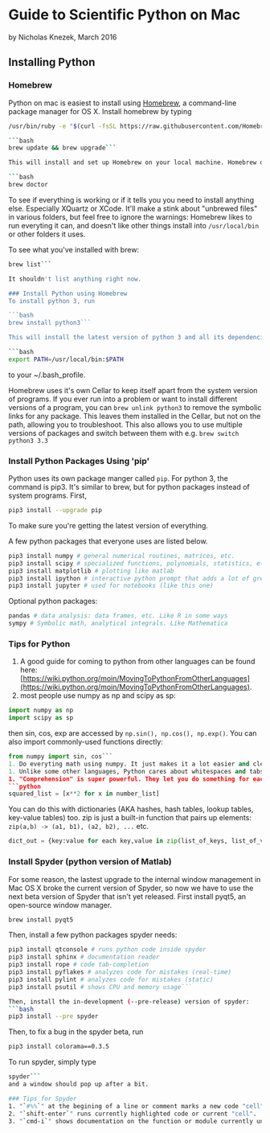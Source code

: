 # Guide to Scientific Python on Mac
by Nicholas Knezek, March 2016

## Installing Python
### Homebrew
Python on mac is easiest to install using [Homebrew](http://brew.sh), a command-line package manager for OS X. Install homebrew by typing

```bash 
/usr/bin/ruby -e "$(curl -fsSL https://raw.githubusercontent.com/Homebrew/install/master/install)"```

```bash
brew update && brew upgrade```

This will install and set up Homebrew on your local machine. Homebrew organizes itself in analogy with brewing beer. It sets itself up in its own directory ( `/usr/local/Cellar` ) that doesn't touch anything you've already installed elsewhere on your machine. Run 

```bash
brew doctor
```

To see if everything is working or if it tells you you need to install anything else. Especially XQuartz or XCode. It'll make a stink about "unbrewed files" in various folders, but feel free to ignore the warnings: Homebrew likes to run everyting it can, and doesn't like other things install into `/usr/local/bin` or other folders it uses.

To see what you've installed with brew:

```bash
brew list```

It shouldn't list anything right now. 

### Install Python using Homebrew
To install python 3, run

```bash
brew install python3``` 

This will install the latest version of python 3 and all its dependencies in `/usr/local/Cellar` and symbolically link them into `/usr/local/bin` which should be listed first on your PATH. Note that `python` usually refers to Python 2 and `python3` refers to Python 3. If your PATH doesn't already list `/usr/local/bin` first, add

```bash
export PATH=/usr/local/bin:$PATH
```

to your ~/.bash_profile.

Homebrew uses it's own Cellar to keep itself apart from the system version of programs. If you ever run into a problem or want to install different versions of a program, you can `brew unlink python3` to remove the symbolic links for any package. This leaves them installed in the Cellar, but not on the path, allowing you to troubleshoot. This also allows you to use multiple versions of packages and switch between them with e.g. `brew switch python3 3.3`

### Install Python Packages Using 'pip'

Python uses its own package manger called `pip`. For python 3, the command is pip3. It's similar to brew, but for python packages instead of system programs. First,

```bash
pip3 install --upgrade pip
```

To make sure you're getting the latest version of everything.

A few python packages that everyone uses are listed below.

```bash
pip3 install numpy # general numerical routines, matrices, etc.
pip3 install scipy # specialized functions, polynomials, statistics, etc. 
pip3 install matplotlib # plotting like matlab
pip3 install ipython # interactive python prompt that adds a lot of great things
pip3 install jupyter # used for notebooks (like this one)
```

Optional python packages:
```bash
pandas # data analysis: data frames, etc. Like R in some ways
sympy # Symbolic math, analytical integrals. Like Mathematica
```

### Tips for Python
1. A good guide for coming to python from other languages can be found here: [https://wiki.python.org/moin/MovingToPythonFromOtherLanguages](https://wiki.python.org/moin/MovingToPythonFromOtherLanguages).
1. most people use numpy as np and scipy as sp:
```python 
import numpy as np
import scipy as sp
```
then sin, cos, exp are accessed by `np.sin(), np.cos(), np.exp()`. You can also import commonly-used functions directly:
```python 
from numpy import sin, cos```
1. Do everyting math using numpy. It just makes it a lot easier and clearer. 
1. Unlike some other languages, Python cares about whitespaces and tabs vs spaces. You have to make sure indentations line up or things won't work properly. This is the equivalent of forgetting a closin bracket in other languages.
1. "Comprehension" is super powerful. They let you do something for each item of a dictionary or list on one line. For example, if you want to get a list of the squares of numbers, you can type:
```python 
squared_list = [x**2 for x in number_list]
```
You can do this with dictionaries (AKA hashes, hash tables, lookup tables, key-value tables) too. zip is just a built-in function that pairs up elements: `zip(a,b) -> (a1, b1), (a2, b2), ...` etc. 
```python
dict_out = {key:value for each key,value in zip(list_of_keys, list_of_values)}
```


### Install Spyder (python version of Matlab)

For some reason, the lastest upgrade to the internal window management in Mac OS X broke the current version of Spyder, so now we have to use the next beta version of Spyder that isn't yet released. First install pyqt5, an open-source window manager. 
```bash
brew install pyqt5
```

Then, install a few python packages spyder needs:
```bash
pip3 install qtconsole # runs python code inside spyder
pip3 install sphinx # documentation reader
pip3 install rope # code tab-completion
pip3 install pyflakes # analyzes code for mistakes (real-time)
pip3 install pylint # analyzes code for mistakes (static)
pip3 install psutil # shows CPU and memory usage```

Then, install the in-development (--pre-release) version of spyder:
```bash 
pip3 install --pre spyder
```

Then, to fix a bug in the spyder beta, run
```bash
pip3 install colorama==0.3.5
```

To run spyder, simply type
```bash
spyder```
and a window should pop up after a bit. 

### Tips for Spyder
1. "`#%%`" at the begining of a line or comment marks a new code "cell". This allows you to split your script into chunks to run individually.
2. "`shift-enter`" runs currently highlighted code or current "cell". 
3. "`cmd-i`" shows documentation on the function or module currently under the cursor. 